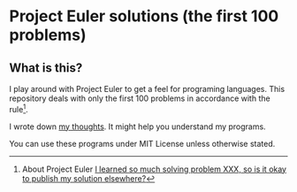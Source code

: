 # Project Euler solutions (the first 100 problems)

## What is this?

I play around with Project Euler to get a feel for programing languages.
This repository deals with only the first 100 problems in accordance with the rule[^1].

I wrote down [my thoughts](./doc/README.md). It might help you understand my programs.

You can use these programs under MIT License unless otherwise stated.

[^1]:  About Project Euler [I learned so much solving problem XXX, so is it okay to publish my solution elsewhere?](https://projecteuler.net/about#publish)
